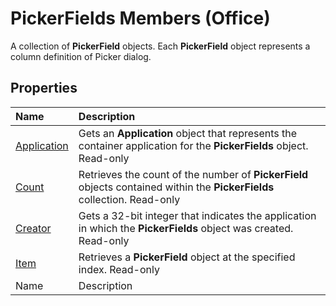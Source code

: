 
# PickerFields Members (Office)
A collection of  **PickerField** objects. Each **PickerField** object represents a column definition of Picker dialog.

## Properties



|**Name**|**Description**|
|:-----|:-----|
| [Application](a7020c4b-2b37-d0b7-92a6-927b4d96daa6.md)|Gets an  **Application** object that represents the container application for the **PickerFields** object. Read-only|
| [Count](7f994f90-4870-cae8-d7bf-99f48dd08ba1.md)|Retrieves the count of the number of  **PickerField** objects contained within the **PickerFields** collection. Read-only|
| [Creator](864bc080-9e27-1ba2-eb11-76b7a94fba34.md)|Gets a 32-bit integer that indicates the application in which the  **PickerFields** object was created. Read-only|
| [Item](f4336206-b8d0-d329-96a5-e9c4c210796f.md)|Retrieves a  **PickerField** object at the specified index. Read-only|
|Name|Description|
